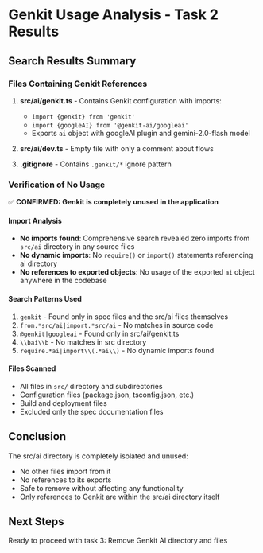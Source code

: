 # Genkit Usage Analysis - Task 2 Results

## Search Results Summary

### Files Containing Genkit References
1. **src/ai/genkit.ts** - Contains Genkit configuration with imports:
   - `import {genkit} from 'genkit'`
   - `import {googleAI} from '@genkit-ai/googleai'`
   - Exports `ai` object with googleAI plugin and gemini-2.0-flash model

2. **src/ai/dev.ts** - Empty file with only a comment about flows

3. **.gitignore** - Contains `.genkit/*` ignore pattern

### Verification of No Usage

✅ **CONFIRMED: Genkit is completely unused in the application**

#### Import Analysis
- **No imports found**: Comprehensive search revealed zero imports from `src/ai` directory in any source files
- **No dynamic imports**: No `require()` or `import()` statements referencing ai directory
- **No references to exported objects**: No usage of the exported `ai` object anywhere in the codebase

#### Search Patterns Used
1. `genkit` - Found only in spec files and the src/ai files themselves
2. `from.*src/ai|import.*src/ai` - No matches in source code
3. `@genkit|googleai` - Found only in src/ai/genkit.ts
4. `\\bai\\b` - No matches in src directory
5. `require.*ai|import\\(.*ai\\)` - No dynamic imports found

#### Files Scanned
- All files in `src/` directory and subdirectories
- Configuration files (package.json, tsconfig.json, etc.)
- Build and deployment files
- Excluded only the spec documentation files

## Conclusion

The src/ai directory is completely isolated and unused:
- No other files import from it
- No references to its exports
- Safe to remove without affecting any functionality
- Only references to Genkit are within the src/ai directory itself

## Next Steps
Ready to proceed with task 3: Remove Genkit AI directory and files
